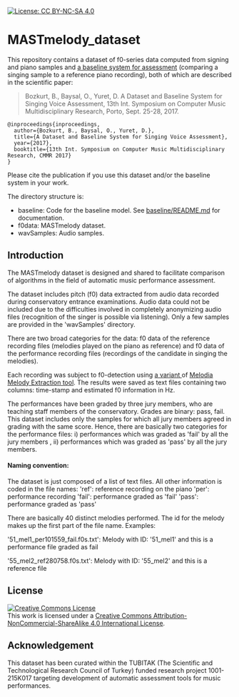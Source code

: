 [![License: CC BY-NC-SA 4.0](https://img.shields.io/badge/License-CC%20BY--NC--SA%204.0-ff69b4.svg)](http://creativecommons.org/licenses/by-nc-sa/4.0/)

# MASTmelody_dataset

This repository contains a dataset of f0-series data computed from signing and piano samples and <a href="https://github.com/barisbozkurt/MASTmelody_dataset/tree/master/baseline">a baseline system for assessment</a> (comparing a singing sample to a reference piano recording), both of which are described in the scientific paper:
> Bozkurt, B., Baysal, O., Yuret, D. A Dataset and Baseline System for Singing Voice Assessment, 13th Int. Symposium on Computer Music Multidisciplinary Research, Porto, Sept. 25-28, 2017.
```
@inproceedings{inproceedings,
  author={Bozkurt, B., Baysal, O., Yuret, D.},
  title={A Dataset and Baseline System for Singing Voice Assessment},
  year={2017},
  booktitle={13th Int. Symposium on Computer Music Multidisciplinary Research, CMMR 2017}
}
```

Please cite the publication if you use this dataset and/or the baseline system in your work.

The directory structure is:

* baseline: Code for the baseline model. See <a href="https://github.com/barisbozkurt/MASTmelody_dataset/tree/master/baseline">baseline/README.md</a> for documentation.
* f0data: MASTmelody dataset.
* wavSamples: Audio samples.

<a name="Introduction"></a>Introduction
--------------------
The MASTmelody dataset is designed and shared to facilitate comparison of algorithms in the field of automatic music performance assessment.

The dataset includes pitch (f0) data extracted from audio data recorded during conservatory entrance examinations. Audio data could not be included due to the difficulties involved in completely anonymizing audio files (recognition of the singer is possible via listening). Only a few samples are provided in the 'wavSamples' directory.   

There are two broad categories for the data: f0 data of the reference recording files (melodies played on the piano as reference) and f0 data of the performance recording files (recordings of the candidate in singing the melodies).  

Each recording was subject to f0-detection using <a href="https://github.com/sertansenturk/predominantmelodymakam"> a variant </a> of <a href="http://mtg.upf.edu/technologies/melodia"> Melodia Melody Extraction tool</a>. The results were saved as text files containing two columns: time-stamp and estimated f0 information in Hz.  

The performances have been graded by three jury members, who are teaching staff members of the conservatory. Grades are binary: pass, fail. This dataset includes only the samples for which all jury members agreed in grading with the same score. Hence, there are basically two categories for the performance files: i) performances which was graded as 'fail' by all the jury members , ii) performances which was graded as 'pass' by all the jury members.

#### Naming convention:
The dataset is just composed of a list of text files. All other information is coded in the file names:
'ref': reference recording on the piano
'per': performance recording
'fail': performance graded as 'fail'
'pass': performance graded as 'pass'

There are basically 40 distinct melodies performed. The id for the melody makes up the first part of the file name. Examples:

'51_mel1_per101559_fail.f0s.txt': Melody with ID: '51_mel1' and this is a performance file graded as fail

'55_mel2_ref280758.f0s.txt': Melody with ID: '55_mel2' and this is a reference file

<a name="License"></a>License
--------------------
<a rel="license" href="http://creativecommons.org/licenses/by-nc-sa/4.0/"><img alt="Creative Commons License" style="border-width:0" src="https://i.creativecommons.org/l/by-nc-sa/4.0/88x31.png" /></a><br />This work is licensed under a <a rel="license" href="http://creativecommons.org/licenses/by-nc-sa/4.0/">Creative Commons Attribution-NonCommercial-ShareAlike 4.0 International License</a>.

<a name="Acknowledgement"></a>Acknowledgement
--------------------
This dataset has been curated within the TUBITAK (The Scientific and Technological Research Council of Turkey) funded research project 1001-215K017 targeting development of automatic assessment tools for music performances.
